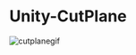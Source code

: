 # Unity-CutPlane

![cutplanegif](https://user-images.githubusercontent.com/1681495/27995863-0147e802-6493-11e7-9ce3-f83f309f1d8d.gif)
